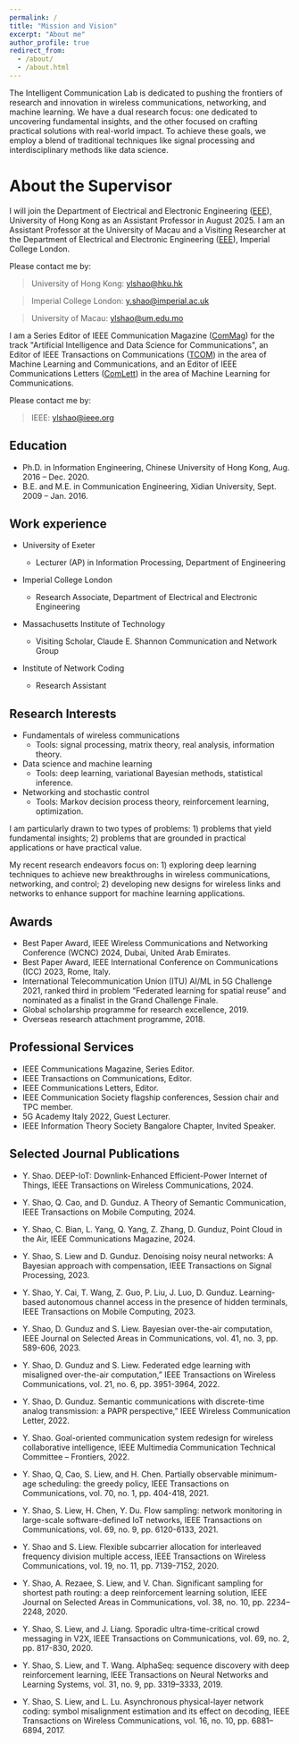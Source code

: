 ```yaml
---
permalink: /
title: "Mission and Vision"
excerpt: "About me"
author_profile: true
redirect_from: 
  - /about/
  - /about.html
---
```


The Intelligent Communication Lab is dedicated to pushing the frontiers of research and innovation in wireless communications, networking, and machine learning. We have a dual research focus:  one dedicated to uncovering fundamental insights, and the other focused on crafting practical solutions with real-world impact. To achieve these goals, we employ a blend of traditional techniques like signal processing and interdisciplinary methods like data science.

About the Supervisor
======

I will join the Department of Electrical and Electronic Engineering ([EEE](https://www.eee.hku.hk/)), University of Hong Kong as an Assistant Professor in August 2025. I am an Assistant Professor at the University of Macau and a Visiting Researcher at the Department of Electrical and Electronic Engineering ([EEE](https://www.imperial.ac.uk/electrical-engineering/)), Imperial College London.

Please contact me by:

> University of Hong Kong: ylshao@hku.hk

> Imperial College London: y.shao@imperial.ac.uk

> University of Macau: ylshao@um.edu.mo


I am a Series Editor of IEEE Communication Magazine ([ComMag](https://www.comsoc.org/publications/magazines/ieee-communications-magazine/editorial-board)) for the track "Artificial Intelligence and Data Science for Communications", an Editor of IEEE Transactions on Communications ([TCOM](https://ieeexplore.ieee.org/xpl/RecentIssue.jsp?punumber=26)) in the area of Machine Learning and Communications, and an Editor of IEEE Communications Letters ([ComLett](https://ieeexplore.ieee.org/xpl/RecentIssue.jsp?punumber=4234)) in the area of Machine Learning for Communications.

Please contact me by:

> IEEE:  ylshao@ieee.org

Education
------
* Ph.D. in Information Engineering, Chinese University of Hong Kong, Aug. 2016 – Dec. 2020.
* B.E. and M.E. in Communication Engineering, Xidian University, Sept. 2009 – Jan. 2016.

Work experience
------
* University of Exeter
  * Lecturer (AP) in Information Processing, Department of Engineering

* Imperial College London
  * Research Associate, Department of Electrical and Electronic Engineering
  
* Massachusetts Institute of Technology
  * Visiting Scholar, Claude E. Shannon Communication and Network Group
  
* Institute of Network Coding
  * Research Assistant
 
  
Research Interests
------
* Fundamentals of wireless communications
  * Tools: signal processing, matrix theory, real analysis, information theory.
* Data science and machine learning
  * Tools: deep learning, variational Bayesian methods, statistical inference.
* Networking and stochastic control
  * Tools: Markov decision process theory, reinforcement learning, optimization.

I am particularly drawn to two types of problems: 1) problems that yield fundamental insights; 2) problems that are grounded in practical applications or have practical value.

My recent research endeavors focus on: 1) exploring deep learning techniques to achieve new breakthroughs in wireless communications, networking, and control; 2) developing new designs for wireless links and networks to enhance support for machine learning applications.

Awards
------
* Best Paper Award, IEEE Wireless Communications and Networking Conference (WCNC) 2024, Dubai, United Arab Emirates.
* Best Paper Award, IEEE International Conference on Communications (ICC) 2023, Rome, Italy.
* International Telecommunication Union (ITU) AI/ML in 5G Challenge 2021, ranked third in problem “Federated learning for spatial reuse” and nominated as a finalist in the Grand Challenge Finale.
* Global scholarship programme for research excellence, 2019.
* Overseas research attachment programme, 2018.
 

Professional Services
------
* IEEE Communications Magazine, Series Editor.
* IEEE Transactions on Communications, Editor.
* IEEE Communications Letters, Editor.
* IEEE Communication Society flagship conferences, Session chair and TPC member.
* 5G Academy Italy 2022, Guest Lecturer.
* IEEE Information Theory Society Bangalore Chapter, Invited Speaker.


Selected Journal Publications
------

* Y. Shao. DEEP-IoT: Downlink-Enhanced Efficient-Power Internet of Things, IEEE Transactions on Wireless Communications, 2024.
  
* Y. Shao, Q. Cao, and D. Gunduz. A Theory of Semantic Communication, IEEE Transactions on Mobile Computing, 2024.
  
* Y. Shao, C. Bian, L. Yang, Q. Yang, Z. Zhang, D. Gunduz, Point Cloud in the Air, IEEE Communications Magazine, 2024.

* Y. Shao, S. Liew and D. Gunduz. Denoising noisy neural networks: A Bayesian approach with compensation, IEEE Transactions on Signal Processing, 2023.

* Y. Shao, Y. Cai, T. Wang, Z. Guo, P. Liu, J. Luo, D. Gunduz. Learning-based autonomous channel access in the presence of hidden terminals, IEEE Transactions on Mobile Computing, 2023.

* Y. Shao, D. Gunduz and S. Liew. Bayesian over-the-air computation, IEEE Journal on Selected Areas in Communications, vol. 41, no. 3, pp. 589-606, 2023.

* Y. Shao, D. Gunduz and S. Liew. Federated edge learning with misaligned over-the-air computation,” IEEE Transactions on Wireless Communications, vol. 21, no. 6, pp. 3951-3964, 2022.

* Y. Shao, D. Gunduz. Semantic communications with discrete-time analog transmission: a PAPR perspective,” IEEE Wireless Communication Letter, 2022.

* Y. Shao. Goal-oriented communication system redesign for wireless collaborative intelligence, IEEE Multimedia Communication Technical Committee – Frontiers, 2022.

* Y. Shao, Q, Cao, S. Liew, and H. Chen. Partially observable minimum-age scheduling: the greedy policy, IEEE Transactions on Communications, vol. 70, no. 1, pp. 404-418, 2021.

* Y. Shao, S. Liew, H. Chen, Y. Du. Flow sampling: network monitoring in large-scale software-defined IoT networks, IEEE Transactions on Communications, vol. 69, no. 9, pp. 6120-6133, 2021.

* Y. Shao and S. Liew. Flexible subcarrier allocation for interleaved frequency division multiple access, IEEE Transactions on Wireless Communications, vol. 19, no. 11, pp. 7139-7152, 2020.

* Y. Shao, A. Rezaee, S. Liew, and V. Chan. Significant sampling for shortest path routing: a deep reinforcement learning solution, IEEE Journal on Selected Areas in Communications, vol. 38, no. 10, pp. 2234–2248, 2020.

* Y. Shao, S. Liew, and J. Liang. Sporadic ultra-time-critical crowd messaging in V2X, IEEE Transactions on Communications, vol. 69, no. 2, pp. 817-830, 2020.

* Y. Shao, S. Liew, and T. Wang. AlphaSeq: sequence discovery with deep reinforcement learning, IEEE Transactions on Neural Networks and Learning Systems, vol. 31, no. 9, pp. 3319–3333, 2019.

* Y. Shao, S. Liew, and L. Lu. Asynchronous physical-layer network coding: symbol misalignment estimation and its effect on decoding, IEEE Transactions on Wireless Communications, vol. 16, no. 10, pp. 6881–6894, 2017.
